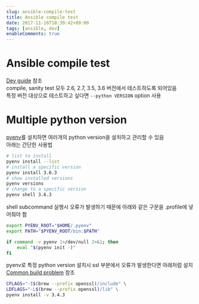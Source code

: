 ```yaml
---
slug: ansible-compile-test
title: Ansible compile test
date: 2017-11-16T18:39:42+09:00
tags: [ansible, dev]
enableComments: true
---
```


# Ansible compile test
[Dev guide][devguide-link] 참조  
compile, sanity test 모두 2.6, 2.7, 3.5, 3.6 버전에서 테스트하도록 되어있음  
특정 버전 대상으로 테스트하고 싶다면 `--python VERSION` option 사용
# Multiple python version
[pyenv][pyenv-repo]를 설치하면 여러개의 python version을 설치하고 관리할 수 있음  
아래는 간단한 사용법  

```bash
# list to install
pyenv install --list
# install a specific version
pyenv install 3.6.3
# show installed versions
pyenv versions
# change to a specific version
pyenv shell 3.6.3
```

shell subcommand 실행시 오류가 발생하기 때문에 아래와 같은 구문을 .profile에 넣어줘야 함

```bash
export PYENV_ROOT="$HOME/.pyenv"
export PATH="$PYENV_ROOT/bin:$PATH"

if command -v pyenv 1>/dev/null 2>&1; then
    eval "$(pyenv init -)"
fi
```

pyenv로 특정 python version 설치시 ssl 부분에서 오류가 발생한다면 아래처럼 설치  
[Common build problem][common-build-problems-link] 참조

```bash
CFLAGS="-I$(brew --prefix openssl)/include" \
LDFLAGS="-L$(brew --prefix openssl)/lib" \
pyenv install -v 3.4.3
```

[pyenv-repo]: https://github.com/pyenv/pyenv#installation
[devguide-link]: http://docs.ansible.com/ansible/latest/dev_guide/testing.html
[common-build-problems-link]: https://github.com/pyenv/pyenv/wiki/Common-build-problems#error-the-python-ssl-extension-was-not-compiled-missing-the-openssl-lib
